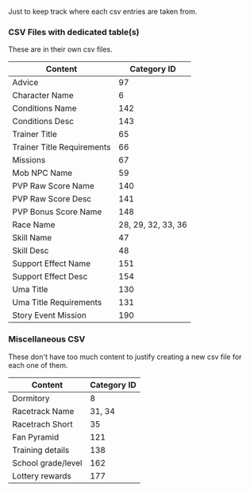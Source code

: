 Just to keep track where each csv entries are taken from.

### CSV Files with dedicated table(s)
These are in their own csv files.

| Content                    | Category ID        |
| -------------------------- | ------------------ |
| Advice                     | 97                 |
| Character Name             | 6                  |
| Conditions Name            | 142                |
| Conditions Desc            | 143                |
| Trainer Title              | 65                 |
| Trainer Title Requirements | 66                 |
| Missions                   | 67                 |
| Mob NPC Name               | 59                 |
| PVP Raw Score Name         | 140                |
| PVP Raw Score Desc         | 141                |
| PVP Bonus Score Name       | 148                |
| Race Name                  | 28, 29, 32, 33, 36 |
| Skill Name                 | 47                 |
| Skill Desc                 | 48                 |
| Support Effect Name        | 151                |
| Support Effect Desc        | 154                |
| Uma Title                  | 130                |
| Uma Title Requirements     | 131                |
| Story Event Mission        | 190                |

### Miscellaneous CSV
These don't have too much content to justify creating a new csv file for each one of them.

| Content            | Category ID        |
| ------------------ | ------------------ |
| Dormitory          | 8                  |
| Racetrack Name     | 31, 34             |
| Racetrach Short    | 35                 |
| Fan Pyramid        | 121                |
| Training details   | 138                |
| School grade/level | 162                |
| Lottery rewards    | 177                |